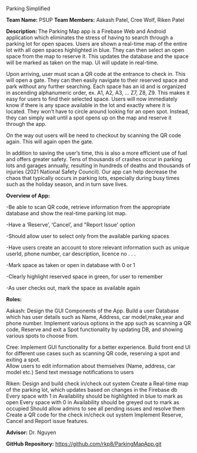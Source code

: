 Parking Simplified

<b>Team Name:</b> 
PSUP
<b>Team Members:</b>
Aakash Patel, Cree Wolf, Riken Patel

<b>Description: </b>
The Parking Map app is a Firebase Web and Android application which eliminates the stress of having to search through a parking lot for open spaces. Users are shown a real-time map of the entire lot with all open spaces highlighted in blue. They can then select an open space from the map to reserve it. This updates the database and the space will be marked as taken on the map. UI will update in real-time. 

Upon arriving, user must scan a QR code at the entrance to check in. This will open a gate. They can then easily navigate to their reserved space and park without any further searching. Each space has an id and is organized in ascending alphanumeric order, ex. A1, A2, A3, ... Z7, Z8, Z9. This makes it easy for users to find their selected space. Users will now immediately know if there is any space available in the lot and exactly where it is located. They won’t have to circle around looking for an open spot. Instead, they can simply wait until a spot opens up on the map and reserve it through the app. 

On the way out users will be need to checkout by scanning the QR code again. This will again open the gate.  

In addition to saving the user’s time, this is also a more efficient use of fuel and offers greater safety. Tens of thousands of crashes occur in parking lots and garages annually, resulting in hundreds of deaths and thousands of injuries (2021 National Safety Council). Our app can help decrease the chaos that typically occurs in parking lots, especially during busy times such as the holiday season, and in turn save lives.

<b>Overview of App:</b>

-Be able to scan QR code, retrieve information from the appropriate database and show the real-time parking lot map.

-Have a ‘Reserve’, ‘Cancel’, and "Report Issue' option  

-Should allow user to select only from the available parking spaces

-Have users create an account to store relevant information such as unique userId, phone number, car description, licence no . . .   

-Mark space as taken or open in database with 0 or 1 

-Clearly highlight reserved space in green, for user to remember

 -As user checks out, mark the space as available again

<b>Roles:</b>

Aakash:
  Design the GUI Components of the App.
  Build a user Database which has user details such as Name, Address, car model,make,year and phone number.
  Implement various options in the app such as scanning a QR code, Reserve and exit a Spot functionality by updating DB, and showing various spots to choose from.

Cree:
  Implement GUI functionality for a better experience.
  Build front end UI for different use cases such as scanning QR code, reserving a spot and exiting a spot.  
  Allow users to edit information about themselves (Name, address, car model etc.) 
  Send text message notifications to users


Riken:
  Design and build check in/check out system
  Create a Real-time map of the parking lot, which updates based on changes in the Firebase db
     Every space with 1 in Availability should be highlighted in blue to mark as open
     Every space with 0 in Availability should be greyed out to mark as occupied 
     Should allow admins to see all pending issues and resolve them 
  Create a QR code for the check in/check out system
  Implement Reserve, Cancel and Report issue features.
  

<b>Advisor:</b> Dr. Nguyen

<b>GitHub Repository:</b> https://github.com/rkp8/ParkingMapApp.git

